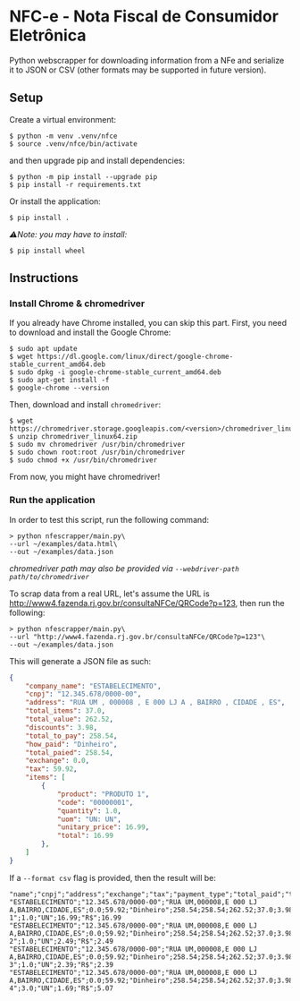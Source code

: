 # NFC-e - Nota Fiscal de Consumidor Eletrônica

Python webscrapper for downloading information from a NFe and serialize it to JSON or CSV (other formats may be supported in future version).

## Setup
Create a virtual environment:

```shell
$ python -m venv .venv/nfce
$ source .venv/nfce/bin/activate
```

and then upgrade pip and install dependencies:

```shell
$ python -m pip install --upgrade pip
$ pip install -r requirements.txt
```

Or install the application:
```shell
$ pip install .
```
*⚠️Note: you may have to install:*
```shell
$ pip install wheel
```

## Instructions

### Install Chrome & chromedriver
If you already have Chrome installed, you can skip this part. First, you need to download and install the Google Chrome:

```shell
$ sudo apt update
$ wget https://dl.google.com/linux/direct/google-chrome-stable_current_amd64.deb
$ sudo dpkg -i google-chrome-stable_current_amd64.deb
$ sudo apt-get install -f
$ google-chrome --version
```

Then, download and install `chromedriver`:

```shell
$ wget https://chromedriver.storage.googleapis.com/<version>/chromedriver_linux64.zip
$ unzip chromedriver_linux64.zip
$ sudo mv chromedriver /usr/bin/chromedriver
$ sudo chown root:root /usr/bin/chromedriver
$ sudo chmod +x /usr/bin/chromedriver
```

From now, you might have chromedriver!

### Run the application
In order to test this script, run the following command:

```console
> python nfescrapper/main.py\
--url ~/examples/data.html\
--out ~/examples/data.json
```

*chromedriver path may also be provided via `--webdriver-path path/to/chromedriver`*

To scrap data from a real URL, let's assume the URL is http://www4.fazenda.rj.gov.br/consultaNFCe/QRCode?p=123, then run the following:

```console
> python nfescrapper/main.py\
--url "http://www4.fazenda.rj.gov.br/consultaNFCe/QRCode?p=123"\
--out ~/examples/data.json
```

This will generate a JSON file as such:
```json
{
    "company_name": "ESTABELECIMENTO",
    "cnpj": "12.345.678/0000-00",
    "address": "RUA UM , 000008 , E 000 LJ A , BAIRRO , CIDADE , ES",
    "total_items": 37.0,
    "total_value": 262.52,
    "discounts": 3.98,
    "total_to_pay": 258.54,
    "how_paid": "Dinheiro",
    "total_paied": 258.54,
    "exchange": 0.0,
    "tax": 59.92,
    "items": [
        {
            "product": "PRODUTO 1",
            "code": "00000001",
            "quantity": 1.0,
            "uom": "UN: UN",
            "unitary_price": 16.99,
            "total": 16.99
        },
    ]
}
```

If a `--format csv` flag is provided, then the result will be:

```csv
"name";"cnpj";"address";"exchange";"tax";"payment_type";"total_paid";"total_to_pay";"total_price";"total_items";"discounts";"code";"name";"quantity";"unity_of_measure";"price";"currency";"total_price"
"ESTABELECIMENTO";"12.345.678/0000-00";"RUA UM,000008,E 000 LJ A,BAIRRO,CIDADE,ES";0.0;59.92;"Dinheiro";258.54;258.54;262.52;37.0;3.98;"00000001";"PRODUTO 1";1.0;"UN";16.99;"R$";16.99
"ESTABELECIMENTO";"12.345.678/0000-00";"RUA UM,000008,E 000 LJ A,BAIRRO,CIDADE,ES";0.0;59.92;"Dinheiro";258.54;258.54;262.52;37.0;3.98;"00000002";"PRODUTO 2";1.0;"UN";2.49;"R$";2.49
"ESTABELECIMENTO";"12.345.678/0000-00";"RUA UM,000008,E 000 LJ A,BAIRRO,CIDADE,ES";0.0;59.92;"Dinheiro";258.54;258.54;262.52;37.0;3.98;"00000003";"PRODUTO 3";1.0;"UN";2.39;"R$";2.39
"ESTABELECIMENTO";"12.345.678/0000-00";"RUA UM,000008,E 000 LJ A,BAIRRO,CIDADE,ES";0.0;59.92;"Dinheiro";258.54;258.54;262.52;37.0;3.98;"00000004";"PRODUTO 4";3.0;"UN";1.69;"R$";5.07
```` 
